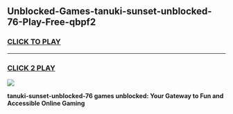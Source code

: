 
## Unblocked-Games-tanuki-sunset-unblocked-76-Play-Free-qbpf2
<h3>
<a href="https://premium76.site?title=tanuki-sunset-unblocked-76&ref=18A1">CLICK TO PLAY</a></h3>
<hr>

<h3>
<a href="https://premium76.site?title=tanuki-sunset-unblocked-76&ref=18A1">CLICK 2 PLAY</a>
  
</h3>

<a href="https://premium76.site?title=tanuki-sunset-unblocked-76&ref=18A1"><img src="https://clearcache.store/games.png"></a>


**tanuki-sunset-unblocked-76 games unblocked: Your Gateway to Fun and Accessible Online Gaming**
